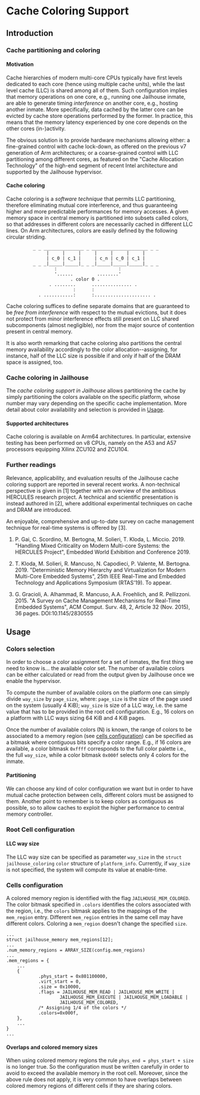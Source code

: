 Cache Coloring Support
======================

Introduction
------------

### Cache partitioning and coloring

#### Motivation

Cache hierarchies of modern multi-core CPUs typically have first levels dedicated
to each core (hence using multiple cache units), while the last level cache
(LLC) is shared among all of them. Such configuration implies that memory
operations on one core, e.g., running one Jailhouse inmate, are able to generate
timing *interference* on another core, e.g., hosting another inmate. More
specifically, data cached by the latter core can be evicted by cache store
operations performed by the former. In practice, this means that the memory
latency experienced by one core depends on the other cores (in-)activity.

The obvious solution is to provide hardware mechanisms allowing either: a
fine-grained control with cache lock-down, as offered on the previous v7
generation of Arm architectures; or a coarse-grained control with LLC
partitioning among different cores, as featured on the "Cache Allocation
Technology" of the high-end segment of recent Intel architecture and supported
by the Jailhouse hypervisor.

#### Cache coloring

Cache coloring is a *software technique* that permits LLC partitioning,
therefore eliminating mutual core interference, and thus guaranteeing higher and
more predictable performances for memory accesses. A given memory space in
central memory is partitioned into subsets called colors, so that addresses in
different colors are necessarily cached in different LLC lines. On Arm
architectures, colors are easily defined by the following circular striding.

```
          _ _ _______________ _ _____________________ _ _
               |     |     |     |     |     |     |
               | c_0 | c_1 |     | c_n | c_0 | c_1 |
          _ _ _|_____|_____|_ _ _|_____|_____|_____|_ _ _
                  :                       :
                  '......         ........'
                        . color 0 .
                . ........      ............... .
                         :      :
            . ...........:      :..................... .
```

Cache coloring suffices to define separate domains that are guaranteed to be
*free from interference* with respect to the mutual evictions, but it does not
protect from minor interference effects still present on LLC shared
subcomponents (almost negligible), nor from the major source of contention
present in central memory.

It is also worth remarking that cache coloring also partitions the central
memory availability accordingly to the color allocation--assigning, for
instance, half of the LLC size is possible if and only if half of the DRAM space
is assigned, too.


### Cache coloring in Jailhouse

The *cache coloring support in Jailhouse* allows partitioning the cache by
simply partitioning the colors available on the specific platform, whose number
may vary depending on the specific cache implementation. More detail about color
availability and selection is provided in [Usage](#usage).

#### Supported architectures

Cache coloring is available on Arm64 architectures. In particular, extensive
testing has been performed on v8 CPUs, namely on the A53 and A57 processors
equipping Xilinx ZCU102 and ZCU104.

### Further readings

Relevance, applicability, and evaluation results of the Jailhouse cache coloring
support are reported in several recent works. A non-technical perspective is
given in [1] together with an overview of the ambitious HERCULES research
project. A technical and scientific presentation is instead authored in [2],
where additional experimental techniques on cache and DRAM are introduced.

An enjoyable, comprehensive and up-to-date survey on cache management technique
for real-time systems is offered by [3].

1. P. Gai, C. Scordino, M. Bertogna, M. Solieri, T. Kloda, L. Miccio. 2019.
   "Handling Mixed Criticality on Modern Multi-core Systems: the HERCULES
   Project", Embedded World Exhibition and Conference 2019.

2. T. Kloda, M. Solieri, R. Mancuso, N. Capodieci, P. Valente, M. Bertogna.
   2019.
   "Deterministic Memory Hierarchy and Virtualization for Modern Multi-Core
   Embedded Systems", 25th IEEE Real-Time and Embedded Technology and
   Applications Symposium (RTAS'19). To appear.

3. G. Gracioli, A. Alhammad, R. Mancuso, A.A. Froehlich, and R. Pellizzoni. 2015.
   "A Survey on Cache Management Mechanisms for Real-Time Embedded Systems", ACM
   Comput. Surv. 48, 2, Article 32 (Nov. 2015), 36 pages. DOI:10.1145/2830555




Usage
-----

### Colors selection

In order to choose a color assignment for a set of inmates, the first thing we
need to know is... the available color set. The number of available colors can
be either calculated or read from the output given by Jailhouse once
we enable the hypervisor.

To compute the number of available colors on the platform one can simply
divide
`way_size` by `page_size`, where: `page_size` is the size of the page used
on the system (usually 4 KiB); `way_size` is size of a LLC way, i.e. the same
value that has to be provided in the root cell configuration.
E.g., 16 colors on a platform with LLC ways sizing 64 KiB and 4 KiB pages.

Once the number of available colors (N) is known, the range of colors to be
associated to a memory region (see [cells configuration](#cells-configuration))
can be specified as a bitmask where contiguous bits specify a color range.
E.g., if 16 colors are available, a color bitmask `0xffff` corresponds to the
full color palette i.e., the full `way_size`, while a color bitmask `0x000f`
selects only 4 colors for the inmate.

#### Partitioning

We can choose any kind of color configuration we want but in order to have
mutual cache protection between cells, different colors must be assigned to them.
Another point to remember is to keep colors as contiguous as possible, so to
allow caches to exploit the higher performance to central memory controller.

### Root Cell configuration

#### LLC way size

The LLC way size can be specified as parameter `way_size` in the
`struct jailhouse_coloring` `color` structure of `platform_info`.
Currently, if `way_size` is not specified, the system will compute its value at
enable-time.

### Cells configuration

A colored memory region is identified with the flag `JAILHOUSE_MEM_COLORED`.
The color bitmask specified in `.colors` identifies the colors associated with
the region, i.e., the `colors` bitmask applies to the mappings of the
`mem_region` entry. Different `mem_region` entries in the same cell may have
different colors. Coloring a `mem_region` doesn't change the specified `size`.
```
...
struct jailhouse_memory mem_regions[12];
...
.num_memory_regions = ARRAY_SIZE(config.mem_regions)
...
.mem_regions = {
    ...
    {
            .phys_start = 0x801100000,
            .virt_start = 0,
            .size = 0x10000,
            .flags = JAILHOUSE_MEM_READ | JAILHOUSE_MEM_WRITE |
                    JAILHOUSE_MEM_EXECUTE | JAILHOUSE_MEM_LOADABLE |
                    JAILHOUSE_MEM_COLORED,
            /* Assigning 1/4 of the colors */
            .colors=0x000f,
    },
    ...
}
...
```
#### Overlaps and colored memory sizes

When using colored memory regions the rule `phys_end = phys_start + size` is no
longer true. So the configuration must be written carefully in order to avoid to
exceed the available memory in the root cell.
Moreover, since the above rule does not apply, it is very common to have overlaps
between colored memory regions of different cells if they are sharing colors.
